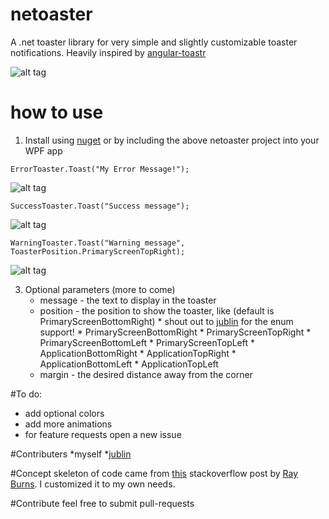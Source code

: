 # netoaster
A .net toaster library for very simple and slightly customizable toaster notifications.
Heavily inspired by [angular-toastr](https://github.com/Foxandxss/angular-toastr "angular-toastr")

![alt tag](http://i.imgur.com/yBZ11Pl.gif)

# how to use

1. Install using [nuget](https://www.nuget.org/packages/netoaster/1.0.4 "nuget") or by including the 
above netoaster project into your WPF app


```
ErrorToaster.Toast("My Error Message!");
``` 

![alt tag](https://raw.github.com/zachatrocity/netoaster/master/toasterdemoapp/error.png)

```
SuccessToaster.Toast("Success message");
```

![alt tag](https://raw.github.com/zachatrocity/netoaster/master/toasterdemoapp/success.png)

```
WarningToaster.Toast("Warning message", ToasterPosition.PrimaryScreenTopRight);
```

![alt tag](https://raw.github.com/zachatrocity/netoaster/master/toasterdemoapp/warning.png)

3. Optional parameters (more to come)
	* message - the text to display in the toaster
	* position - the position to show the toaster, like (default is PrimaryScreenBottomRight) 
    	  * shout out to [jublin](https://github.com/jublin) for the enum support! 
    	  * PrimaryScreenBottomRight
    	  * PrimaryScreenTopRight
    	  * PrimaryScreenBottomLeft
    	  * PrimaryScreenTopLeft
    	  * ApplicationBottomRight
    	  * ApplicationTopRight
    	  * ApplicationBottomLeft
    	  * ApplicationTopLeft
	* margin - the desired distance away from the corner

#To do:
* add optional colors
* add more animations
* for feature requests open a new issue


#Contributers
*myself
*[jublin](https://github.com/jublin)
	
#Concept 
skeleton of code came from [this](http://stackoverflow.com/questions/3034741/create-popup-toaster-notifications-in-windows-with-net/3035755#3035755, "this") stackoverflow post
by [Ray Burns](http://stackoverflow.com/users/199245/ray-burns, "Ray Burns"). I customized it to my own needs.
			
			
#Contribute
feel free to submit pull-requests
